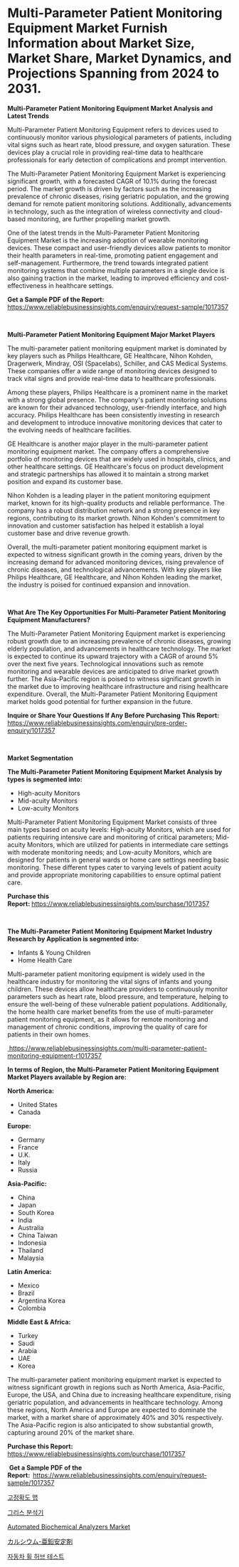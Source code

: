 <p><h1>Multi-Parameter Patient Monitoring Equipment Market Furnish Information about Market Size, Market Share, Market Dynamics, and Projections Spanning from 2024 to 2031.</h1></p><p><strong>Multi-Parameter Patient Monitoring Equipment Market Analysis and Latest Trends</strong></p>
<p><p>Multi-Parameter Patient Monitoring Equipment refers to devices used to continuously monitor various physiological parameters of patients, including vital signs such as heart rate, blood pressure, and oxygen saturation. These devices play a crucial role in providing real-time data to healthcare professionals for early detection of complications and prompt intervention.</p><p>The Multi-Parameter Patient Monitoring Equipment Market is experiencing significant growth, with a forecasted CAGR of 10.1% during the forecast period. The market growth is driven by factors such as the increasing prevalence of chronic diseases, rising geriatric population, and the growing demand for remote patient monitoring solutions. Additionally, advancements in technology, such as the integration of wireless connectivity and cloud-based monitoring, are further propelling market growth.</p><p>One of the latest trends in the Multi-Parameter Patient Monitoring Equipment Market is the increasing adoption of wearable monitoring devices. These compact and user-friendly devices allow patients to monitor their health parameters in real-time, promoting patient engagement and self-management. Furthermore, the trend towards integrated patient monitoring systems that combine multiple parameters in a single device is also gaining traction in the market, leading to improved efficiency and cost-effectiveness in healthcare settings.</p></p>
<p><strong>Get a Sample PDF of the Report:&nbsp;</strong> <a href="https://www.reliablebusinessinsights.com/enquiry/request-sample/1017357">https://www.reliablebusinessinsights.com/enquiry/request-sample/1017357</a></p>
<p>&nbsp;</p>
<p><strong>Multi-Parameter Patient Monitoring Equipment Major Market Players</strong></p>
<p><p>The multi-parameter patient monitoring equipment market is dominated by key players such as Philips Healthcare, GE Healthcare, Nihon Kohden, Dragerwerk, Mindray, OSI (Spacelabs), Schiller, and CAS Medical Systems. These companies offer a wide range of monitoring devices designed to track vital signs and provide real-time data to healthcare professionals.</p><p>Among these players, Philips Healthcare is a prominent name in the market with a strong global presence. The company's patient monitoring solutions are known for their advanced technology, user-friendly interface, and high accuracy. Philips Healthcare has been consistently investing in research and development to introduce innovative monitoring devices that cater to the evolving needs of healthcare facilities.</p><p>GE Healthcare is another major player in the multi-parameter patient monitoring equipment market. The company offers a comprehensive portfolio of monitoring devices that are widely used in hospitals, clinics, and other healthcare settings. GE Healthcare's focus on product development and strategic partnerships has allowed it to maintain a strong market position and expand its customer base.</p><p>Nihon Kohden is a leading player in the patient monitoring equipment market, known for its high-quality products and reliable performance. The company has a robust distribution network and a strong presence in key regions, contributing to its market growth. Nihon Kohden's commitment to innovation and customer satisfaction has helped it establish a loyal customer base and drive revenue growth.</p><p>Overall, the multi-parameter patient monitoring equipment market is expected to witness significant growth in the coming years, driven by the increasing demand for advanced monitoring devices, rising prevalence of chronic diseases, and technological advancements. With key players like Philips Healthcare, GE Healthcare, and Nihon Kohden leading the market, the industry is poised for continued expansion and innovation.</p></p>
<p>&nbsp;</p>
<p><strong>What Are The Key Opportunities For Multi-Parameter Patient Monitoring Equipment Manufacturers?</strong></p>
<p><p>The Multi-Parameter Patient Monitoring Equipment market is experiencing robust growth due to an increasing prevalence of chronic diseases, growing elderly population, and advancements in healthcare technology. The market is expected to continue its upward trajectory with a CAGR of around 5% over the next five years. Technological innovations such as remote monitoring and wearable devices are anticipated to drive market growth further. The Asia-Pacific region is poised to witness significant growth in the market due to improving healthcare infrastructure and rising healthcare expenditure. Overall, the Multi-Parameter Patient Monitoring Equipment market holds good potential for further expansion in the future.</p></p>
<p><strong>Inquire or Share Your Questions If Any Before Purchasing This Report:</strong> <a href="https://www.reliablebusinessinsights.com/enquiry/pre-order-enquiry/1017357">https://www.reliablebusinessinsights.com/enquiry/pre-order-enquiry/1017357</a></p>
<p>&nbsp;</p>
<p><strong>Market Segmentation</strong></p>
<p><strong>The Multi-Parameter Patient Monitoring Equipment Market Analysis by types is segmented into:</strong></p>
<p><ul><li>High-acuity Monitors</li><li>Mid-acuity Monitors</li><li>Low-acuity Monitors</li></ul></p>
<p><p>Multi-Parameter Patient Monitoring Equipment Market consists of three main types based on acuity levels: High-acuity Monitors, which are used for patients requiring intensive care and monitoring of critical parameters; Mid-acuity Monitors, which are utilized for patients in intermediate care settings with moderate monitoring needs; and Low-acuity Monitors, which are designed for patients in general wards or home care settings needing basic monitoring. These different types cater to varying levels of patient acuity and provide appropriate monitoring capabilities to ensure optimal patient care.</p></p>
<p><strong>Purchase this Report:&nbsp;</strong><a href="https://www.reliablebusinessinsights.com/purchase/1017357">https://www.reliablebusinessinsights.com/purchase/1017357</a></p>
<p>&nbsp;</p>
<p><strong>The Multi-Parameter Patient Monitoring Equipment Market Industry Research by Application is segmented into:</strong></p>
<p><ul><li>Infants & Young Children</li><li>Home Health Care</li></ul></p>
<p><p>Multi-parameter patient monitoring equipment is widely used in the healthcare industry for monitoring the vital signs of infants and young children. These devices allow healthcare providers to continuously monitor parameters such as heart rate, blood pressure, and temperature, helping to ensure the well-being of these vulnerable patient populations. Additionally, the home health care market benefits from the use of multi-parameter patient monitoring equipment, as it allows for remote monitoring and management of chronic conditions, improving the quality of care for patients in their own homes.</p></p>
<p><a href="https://www.reliablebusinessinsights.com/multi-parameter-patient-monitoring-equipment-r1017357">&nbsp;https://www.reliablebusinessinsights.com/multi-parameter-patient-monitoring-equipment-r1017357</a></p>
<p><strong>In terms of Region, the Multi-Parameter Patient Monitoring Equipment Market Players available by Region are:</strong></p>
<p>
    <p> <strong> North America: </strong>
        <ul>
            <li>United States</li>
            <li>Canada</li>
        </ul>
        </p> 
    <p> <strong> Europe: </strong>
        <ul>
            <li>Germany</li>
            <li>France</li>
            <li>U.K.</li>
            <li>Italy</li>
            <li>Russia</li>
        </ul>
        </p> 
    <p> <strong> Asia-Pacific: </strong>
        <ul>
            <li>China</li>
            <li>Japan</li>
            <li>South Korea</li>
            <li>India</li>
            <li>Australia</li>
            <li>China Taiwan</li>
            <li>Indonesia</li>
            <li>Thailand</li>
            <li>Malaysia</li>
        </ul>
        </p> 
    <p> <strong> Latin America: </strong>
        <ul>
            <li>Mexico</li>
            <li>Brazil</li>
            <li>Argentina Korea</li>
            <li>Colombia</li>
        </ul>
        </p> 
    <p> <strong> Middle East & Africa: </strong>
        <ul>
            <li>Turkey</li>
            <li>Saudi</li>
            <li>Arabia</li>
            <li>UAE</li>
            <li>Korea</li>
        </ul>
    </p>
    </p>
<p><p>The multi-parameter patient monitoring equipment market is expected to witness significant growth in regions such as North America, Asia-Pacific, Europe, the USA, and China due to increasing healthcare expenditure, rising geriatric population, and advancements in healthcare technology. Among these regions, North America and Europe are expected to dominate the market, with a market share of approximately 40% and 30% respectively. The Asia-Pacific region is also anticipated to show substantial growth, capturing around 20% of the market share.</p></p>
<p><strong>Purchase this Report: </strong><a href="https://www.reliablebusinessinsights.com/purchase/1017357">https://www.reliablebusinessinsights.com/purchase/1017357</a></p>
<p>&nbsp;<strong>Get a Sample PDF of the Report:&nbsp;&nbsp;</strong><a href="https://www.reliablebusinessinsights.com/enquiry/request-sample/1017357">https://www.reliablebusinessinsights.com/enquiry/request-sample/1017357</a></p>
<p><strong></strong></p>
<p><p><a href="https://github.com/camron674/Market-Research-Report-List-1/blob/main/166145480410.md">고정확도 맵</a></p><p><a href="https://medium.com/@ryderpfeffer/%EA%B7%B8%EB%A6%AC%EC%8A%A4-%EB%B6%84%EC%84%9D%EA%B8%B0-%EC%8B%9C%EC%9E%A5-%EC%9D%B8%EC%82%AC%EC%9D%B4%ED%8A%B8-%EC%8B%9C%EC%9E%A5-%EB%8F%99%ED%96%A5-%EC%84%B1%EC%9E%A5-2024%EB%85%84%EB%B6%80%ED%84%B0-2031%EB%85%84%EA%B9%8C%EC%A7%80-%EC%98%88%EC%B8%A1%EB%90%9C-%EB%8D%B0%EC%9D%B4%ED%84%B0-98490f2a7b3c">그리스 분석기</a></p><p><a href="https://github.com/brenzgnarento/Market-Research-Report-List-2/blob/main/automated-biochemical-analyzers-market.md">Automated Biochemical Analyzers Market</a></p><p><a href="https://medium.com/@diegomoen2016/%E3%82%AB%E3%83%AB%E3%82%B7%E3%82%A6%E3%83%A0%E4%BA%9C%E9%89%9B%E5%AE%89%E5%AE%9A%E5%89%A4%E5%B8%82%E5%A0%B4-2031%E5%B9%B4%E3%81%BE%E3%81%A7%E3%81%AE%E5%8B%95%E5%90%91-%E4%BA%88%E6%B8%AC-%E7%AB%B6%E4%BA%89%E5%88%86%E6%9E%90-eee51b0d1e1b">カルシウム-亜鉛安定剤</a></p><p><a href="https://github.com/BrettWeberrt8767765/Market-Research-Report-List-1/blob/main/755037580409.md">자동차 휠 허브 테스트</a></p></p>